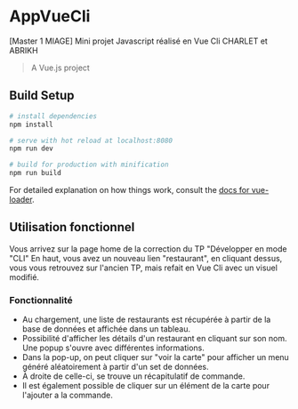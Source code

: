 # AppVueCli
[Master 1 MIAGE] Mini projet Javascript réalisé en Vue Cli CHARLET et ABRIKH

> A Vue.js project

## Build Setup

``` bash
# install dependencies
npm install

# serve with hot reload at localhost:8080
npm run dev

# build for production with minification
npm run build
```

For detailed explanation on how things work, consult the [docs for vue-loader](http://vuejs.github.io/vue-loader).


## Utilisation fonctionnel

Vous arrivez sur la page home de la correction du TP "Développer en mode "CLI" 
En haut, vous avez un nouveau lien "restaurant", en cliquant dessus, vous vous retrouvez sur l'ancien TP, mais refait en Vue Cli avec un visuel modifié.

### Fonctionnalité 

- Au chargement, une liste de restaurants est récupérée à partir de la base de données et affichée dans un tableau.
- Possibilité d'afficher les détails d'un restaurant en cliquant sur son nom. Une popup s'ouvre avec différentes informations.
- Dans la pop-up, on peut cliquer sur "voir la carte" pour afficher un menu généré aléatoirement à partir d'un set de données.
- À droite de celle-ci, se trouve un récapitulatif de commande.
- Il est également possible de cliquer sur un élément de la carte pour l'ajouter a la commande.
